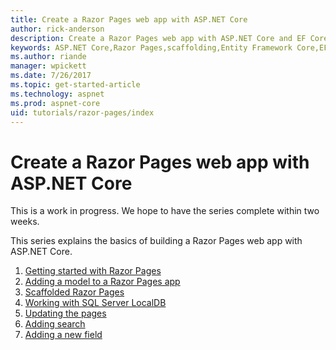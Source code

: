 ```yaml
---
title: Create a Razor Pages web app with ASP.NET Core
author: rick-anderson
description: Create a Razor Pages web app with ASP.NET Core and EF Core.
keywords: ASP.NET Core,Razor Pages,scaffolding,Entity Framework Core,EF,EF Core,database
ms.author: riande
manager: wpickett
ms.date: 7/26/2017
ms.topic: get-started-article
ms.technology: aspnet
ms.prod: aspnet-core
uid: tutorials/razor-pages/index
---
```



# Create a Razor Pages web app with ASP.NET Core

This is a work in progress. We hope to have the series complete within two weeks.

This series explains the basics of building a Razor Pages web app with ASP.NET Core.

1. [Getting started with Razor Pages](xref:tutorials/razor-pages/razor-pages-start)
1. [Adding a model to a Razor Pages app](xref:tutorials/razor-pages/model)
1. [Scaffolded Razor Pages](xref:tutorials/razor-pages/page)
1. [Working with SQL Server LocalDB](xref:tutorials/razor-pages/sql)
1. [Updating the pages](xref:tutorials/razor-pages/da1)
1. [Adding search](xref:tutorials/razor-pages/search)
1. [Adding a new field](xref:tutorials/razor-pages/new-field)

